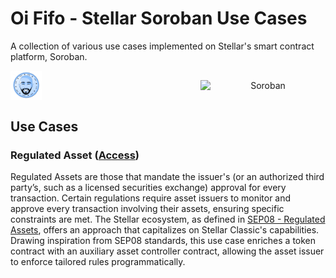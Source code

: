 # Oi Fifo - Stellar Soroban Use Cases

A collection of various use cases implemented on Stellar's smart contract platform, Soroban.

<div align="center" style="display: flex; justify-content: space-between; align-items: center;">
  <img src="assets/logo_oififo.png" alt="Oi Fifo Logo" style="width: 50px; align-self: center; margin-right: 50px;" />
  <img src="https://soroban.stellar.org/img/soroban-wordmark-temp.svg" alt="Soroban" style="width: 200px; align-self: center;" />
</div>


## Use Cases

### Regulated Asset ([Access](soroban/regulated%20assets/README.md))
Regulated Assets are those that mandate the issuer's (or an authorized third party’s, such as a licensed securities exchange) approval for every transaction. Certain regulations require asset issuers to monitor and approve every transaction involving their assets, ensuring specific constraints are met. The Stellar ecosystem, as defined in [SEP08 - Regulated Assets](https://github.com/stellar/stellar-protocol/blob/master/ecosystem/sep-0008.md), offers an approach that capitalizes on Stellar Classic's capabilities. Drawing inspiration from SEP08 standards, this use case enriches a token contract with an auxiliary asset controller contract, allowing the asset issuer to enforce tailored rules programmatically.